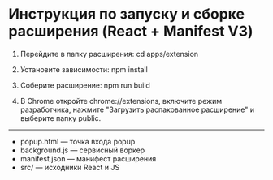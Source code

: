 # Инструкция по запуску и сборке расширения (React + Manifest V3)

1. Перейдите в папку расширения:
   cd apps/extension

2. Установите зависимости:
   npm install

3. Соберите расширение:
   npm run build

4. В Chrome откройте chrome://extensions, включите режим разработчика, нажмите "Загрузить распакованное расширение" и выберите папку public.

---

- popup.html — точка входа popup
- background.js — сервисный воркер
- manifest.json — манифест расширения
- src/ — исходники React и JS
